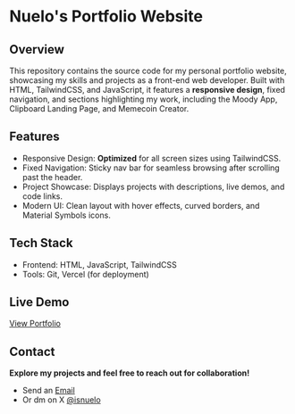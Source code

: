 # Nuelo's Portfolio Website

## Overview

This repository contains the source code for my personal portfolio website, showcasing my skills and projects as a front-end web developer. Built with HTML, TailwindCSS, and JavaScript, it features a <strong>responsive design</strong>, fixed navigation, and sections highlighting my work, including the Moody App, Clipboard Landing Page, and Memecoin Creator.

## Features

- Responsive Design: **Optimized** for all screen sizes using TailwindCSS.
- Fixed Navigation: Sticky nav bar for seamless browsing after scrolling past the header.
- Project Showcase: Displays projects with descriptions, live demos, and code links.
- Modern UI: Clean layout with hover effects, curved borders, and Material Symbols icons.

## Tech Stack

- Frontend: HTML, JavaScript, TailwindCSS
- Tools: Git, Vercel (for deployment)

## Live Demo

[View Portfolio](https://nuelo-chi.vercel.app/)

## Contact

**Explore my projects and feel free to reach out for collaboration!**

- Send an <a href="mailto:nuelakalo@gmail.com">Email</a>
- Or dm on X [@isnuelo](https://x.com/isNuelo)
